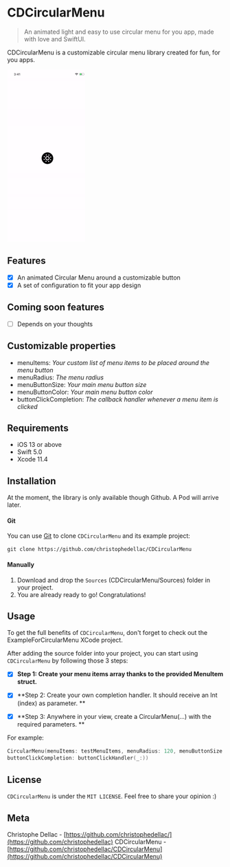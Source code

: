 # CDCircularMenu
> An animated light and easy to use circular menu for you app, made with love and SwiftUI.

CDCircularMenu is a customizable circular menu library created for fun, for you apps. 

![](cdcircularmenu.gif)

## Features

- [x] An animated Circular Menu around a customizable button 
- [x] A set of configuration to fit your app design

## Coming soon features

- [ ] Depends on your thoughts

## Customizable properties

- menuItems: *Your custom list of menu items to be placed around the menu button*
- menuRadius: *The menu radius*
- menuButtonSize: *Your main menu button size*
- menuButtonColor: *Your main menu button color*
- buttonClickCompletion: *The callback handler whenever a menu item is clicked*

## Requirements

- iOS 13 or above
- Swift 5.0
- Xcode 11.4

## Installation

At the moment, the library is only available though Github. A Pod will arrive later.

#### Git

You can use [Git](https://git-scm.com/) to clone `CDCircularMenu` and its example project:

```git
git clone https://github.com/christophedellac/CDCircularMenu
```

#### Manually

1. Download and drop the `Sources` (CDCircularMenu/Sources) folder in your project.  
2. You are already ready to go! Congratulations!  

## Usage

To get the full benefits of `CDCircularMenu`, don't forget to check out the ExampleForCircularMenu XCode project. 

After adding the source folder into your project, you can start using `CDCircularMenu` by following those 3 steps:

- [x] **Step 1: Create your menu items array thanks to the provided MenuItem struct.**

- [x] **Step 2: Create your own completion handler. It should receive an Int (index) as parameter. **

- [x] **Step 3: Anywhere in your view, create a CircularMenu(...) with the required parameters. **

For example: 
``` swift
CircularMenu(menuItems: testMenuItems, menuRadius: 120, menuButtonSize: 60, menuButtonColor: .black, 
buttonClickCompletion: buttonClickHandler(_:))
```

## License

`CDCircularMenu` is under the ``MIT LICENSE``. 
Feel free to share your opinion :)

## Meta

Christophe Dellac - [https://github.com/christophedellac/](https://github.com/christophedellac)
CDCircularMenu - [https://github.com/christophedellac/CDCircularMenu](https://github.com/christophedellac/CDCircularMenu)
